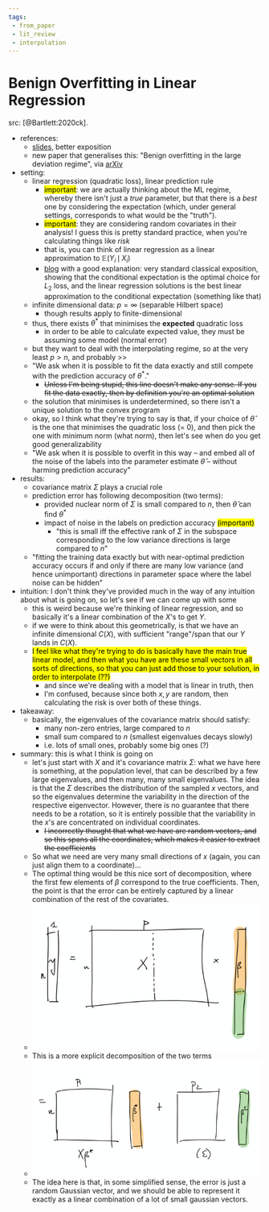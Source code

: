 ```yaml
---
tags:
 - from_paper
 - lit_review
 - interpolation
---
```


# Benign Overfitting in Linear Regression

src: [@Bartlett:2020ck].

- references:
    - [slides](https://www.stat.berkeley.edu/~bartlett/talks/201908Microsoft.pdf), better exposition
    - new paper that generalises this: "Benign overfitting in the large deviation regime", via [arXiv](https://arxiv.org/abs/2003.05838.pdf)
- setting:
    - linear regression (quadratic loss), linear prediction rule
        - <mark>important</mark>: we are actually thinking about the ML regime, whereby there isn't just a *true* parameter, but that there is a *best* one by considering the expectation (which, under general settings, corresponds to what would be the "truth").
        - <mark>important</mark>: they are considering random covariates in their analysis! I guess this is pretty standard practice, when you're calculating things like *risk*
        - that is, you can think of linear regression as a linear approximation to $\mathbb{E} ( Y_i \,\mid\, X_i)$
        - [blog](https://www.timlrx.com/2018/02/26/notes-on-regression-approximation-of-the-conditional-expectation-function/) with a good explanation: very standard classical exposition, showing that the conditional expectation is the optimal choice for $L_2$ loss, and the linear regression solutions is the best linear approximation to the conditional expectation (something like that)
    - infinite dimensional data: $p = \infty$ (separable Hilbert space)
        - though results apply to finite-dimensional
    - thus, there exists $\theta^*$ that minimises the **expected** quadratic loss
        - in order to be able to calculate expected value, they must be assuming some model (normal error)
    - but they want to deal with the interpolating regime, so at the very least $p > n$, and probably >>
    - "We ask when it is possible to fit the data exactly and still compete with the prediction accuracy of $\theta^*$."
        - ~~Unless I'm being stupid, this line doesn't make any sense. If you fit the data exactly, then by definition you're an optimal solution~~
    - the solution that minimises is underdetermined, so there isn't a unique solution to the convex program
    - okay, so I think what they're trying to say is that, if your choice of $\hat{\theta}$ is the one that minimises the quadratic loss (= 0), and then pick the one with minimum norm (what norm), then let's see when do you get good generalizability
    - "We ask when it is possible to overfit in this way – and embed all of the noise of the labels into the parameter estimate $\hat{\theta}$ – without harming prediction accuracy"
- results:
    - covariance matrix $\Sigma$ plays a crucial role
    - prediction error has following decomposition (two terms):
        - provided nuclear norm of $\Sigma$ is small compared to $n$, then $\hat{\theta}$ can find $\theta^*$
        - impact of noise in the labels on prediction accuracy <mark>(important)</mark>
            - "this is small iff the effective rank of $\Sigma$ in the subspace corresponding to the low variance directions is large compared to $n$"
    - "fitting the training data exactly but with near-optimal prediction accuracy occurs if and only if there are many low variance (and hence unimportant) directions in parameter space where the label noise can be hidden"
- intuition: I don't think they've provided much in the way of any intuition about what is going on, so let's see if we can come up with some
    - this is weird because we're thinking of linear regression, and so basically it's a linear combination of the $X$'s to get $Y$.
    - if we were to think about this geometrically, is that we have an infinite dimensional $C(X)$, with sufficient "range"/span that our $Y$ lands in $C(X)$.
    - <mark>I feel like what they're trying to do is basically have the main true linear model, and then what you have are these small vectors in all sorts of directions, so that you can just add those to your solution, in order to interpolate (??)</mark>
        - and since we're dealing with a model that is linear in truth, then
        - I'm confused, because since both $x,y$ are random, then calculating the risk is over both of these things.
- takeaway:
    - basically, the eigenvalues of the covariance matrix should satisfy:
        - many non-zero entries, large compared to $n$
        - small sum compared to $n$ (smallest eigenvalues decays slowly)
        - i.e. lots of small ones, probably some big ones (?)
- summary: this is what I think is going on
    - let's just start with $X$ and it's covariance matrix $\Sigma$: what we have here is something, at the population level, that can be described by a few large eigenvalues, and then many, many small eigenvalues. The idea is that the $\Sigma$ describes the distribution of the sampled $x$ vectors, and so the eigenvalues determine the variability in the direction of the respective eigenvector. However, there is no guarantee that there needs to be a rotation, so it is entirely possible that the variability in the $x$'s are concentrated on individual coordinates.
        - ~~I incorrectly thought that what we have are random vectors, and so this spans all the coordinates, which makes it easier to extract the coefficients~~
    - So what we need are very many small directions of $x$ (again, you can just align them to a coordinate)...
    - The optimal thing would be this nice sort of decomposition, where the first few elements of $\beta$ correspond to the true coefficients. Then, the point is that the error can be entirely captured by a linear combination of the rest of the covariates.
    - ![](img/benign_1.png)
    - This is a more explicit decomposition of the two terms
    - ![](img/benign_2.png)
    - The idea here is that, in some simplified sense, the error is just a random Gaussian vector, and we should be able to represent it exactly as a linear combination of a lot of small gaussian vectors.